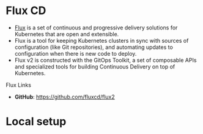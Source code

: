# Flux CD
- [Flux](https://fluxcd.io/) is a set of continuous and progressive delivery solutions for Kubernetes that are open and extensible.
- Flux is a tool for keeping Kubernetes clusters in sync with sources of configuration (like Git repositories), and automating updates to configuration when there is new code to deploy.
- Flux v2 is constructed with the GitOps Toolkit, a set of composable APIs and specialized tools for building Continuous Delivery on top of Kubernetes.


Flux Links

- **GitHub**: https://github.com/fluxcd/flux2


# Local setup

